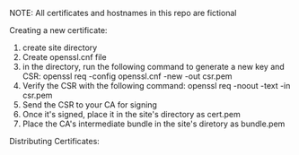 NOTE:  All certificates and hostnames in this repo are fictional

Creating a new certificate:
1. create site directory
2. Create openssl.cnf file
3. in the directory, run the following command to generate a new key and CSR:
openssl req -config openssl.cnf -new -out csr.pem
4. Verify the CSR with the following command:
openssl req -noout -text -in csr.pem
5. Send the CSR to your CA for signing
6. Once it's signed, place it in the site's directory as cert.pem
7. Place the CA's intermediate bundle in the site's diretory as bundle.pem

Distributing Certificates:

